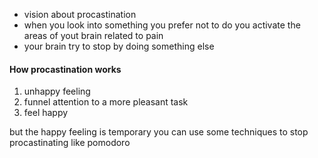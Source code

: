 - vision about procastination
- when you look into something you prefer not to do you activate the areas of yout brain related to pain
- your brain try to stop by doing something else
#### How procastination works
1. unhappy feeling
2. funnel attention to a more pleasant task
3. feel happy

but the happy feeling is temporary
 you can use some techniques to stop procastinating like pomodoro
 